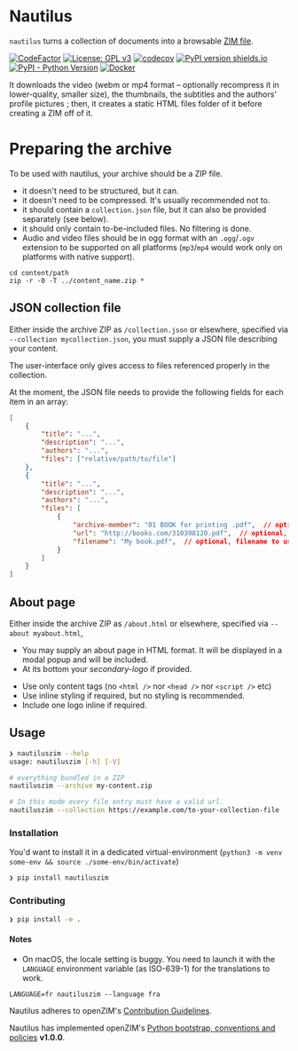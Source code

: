 
# Nautilus

`nautilus` turns a collection of documents into a browsable [ZIM file](https://openzim.org).

[![CodeFactor](https://www.codefactor.io/repository/github/openzim/nautilus/badge)](https://www.codefactor.io/repository/github/openzim/nautilus)
[![License: GPL v3](https://img.shields.io/badge/License-GPLv3-blue.svg)](https://www.gnu.org/licenses/gpl-3.0)
[![codecov](https://codecov.io/gh/openzim/nautilus/branch/main/graph/badge.svg)](https://codecov.io/gh/openzim/nautilus)
[![PyPI version shields.io](https://img.shields.io/pypi/v/nautiluszim.svg)](https://pypi.org/project/nautiluszim/)
[![PyPI - Python Version](https://img.shields.io/pypi/pyversions/nautiluszim.svg)](https://pypi.org/project/nautiluszim)
[![Docker](https://ghcr-badge.egpl.dev/openzim/nautilus/latest_tag?label=docker)](https://ghcr.io/openzim/nautilus)

It downloads the video (webm or mp4 format – optionally recompress it in lower-quality, smaller size), the thumbnails, the subtitles and the authors' profile pictures ; then, it creates a static HTML files folder of it before creating a ZIM off of it.

# Preparing the archive

To be used with nautilus, your archive should be a ZIP file.
* it doesn't need to be structured, but it can.
* it doesn't need to be compressed. It's usually recommended not to.
* it should contain a `collection.json` file, but it can also be provided separately (see below).
* it should only contain to-be-included files. No filtering is done.
* Audio and video files should be in ogg format with an `.ogg`/`.ogv` extension to be supported on all platforms (`mp3`/`mp4` would work only on platforms with native support).

```
cd content/path
zip -r -0 -T ../content_name.zip *
```

## JSON collection file

Either inside the archive ZIP as `/collection.json` or elsewhere, 
specified via `--collection mycollection.json`, you must supply a JSON file describing your content.

The user-interface only gives access to files referenced properly in the collection.

At the moment, the JSON file needs to provide the following fields for each item in an array:

```json
[
    {
        "title": "...",
        "description": "...",
        "authors": "...",
        "files": ["relative/path/to/file"]
    },
    {
        "title": "...",
        "description": "...",
        "authors": "...",
        "files": [
            {
                "archive-member": "01 BOOK for printing .pdf",  // optional, member name inside archive (same as simpler format)
                "url": "http://books.com/310398120.pdf",  // optional, has precedence over `archive-member`, url to download file from
                "filename": "My book.pdf",  // optional, filename to use in ZIM, regardless of original one
            }
        ]
    }
]
```

## About page

Either inside the archive ZIP as `/about.html` or elsewhere, specified via `--about myabout.html`,

- You may supply an about page in HTML format. It will be displayed in a modal popup and will be included.
- At its bottom your *secondary-logo* if provided.

* Use only content tags (no `<html />` nor `<head />` nor `<script />` etc)
* Use inline styling if required, but no styling is recommended.
* Include one logo inline if required.

## Usage

```sh
❯ nautiluszim --help
usage: nautiluszim [-h] [-V]

# everything bundled in a ZIP
nautiluszim --archive my-content.zip

# In this mode every file entry must have a valid url.
nautiluszim --collection https://example.com/to-your-collection-file
```

### Installation

You'd want to install it in a dedicated virtual-environment (`python3 -m venv some-env && source ./some-env/bin/activate`)

```sh
❯ pip install nautiluszim
```

### Contributing

```sh
❯ pip install -e .
```

#### Notes

* On macOS, the locale setting is buggy. You need to launch it with the `LANGUAGE` environment variable (as ISO-639-1) for the translations to work.

```
LANGUAGE=fr nautiluszim --language fra
```

Nautilus adheres to openZIM's [Contribution Guidelines](https://github.com/openzim/overview/wiki/Contributing).

Nautilus has implemented openZIM's [Python bootstrap, conventions and policies](https://github.com/openzim/_python-bootstrap/docs/Policy.md) **v1.0.0**.
